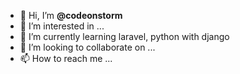 - 👋 Hi, I’m **@codeonstorm**
- 👀 I’m interested in ...
- 🌱 I’m currently learning laravel, python with django
- 💞️ I’m looking to collaborate on ...
- 📫 How to reach me ...

<!---
codeonstorm/codeonstorm is a ✨ special ✨ repository because its `README.md` (this file) appears on your GitHub profile.
You can click the Preview link to take a look at your changes.
--->
